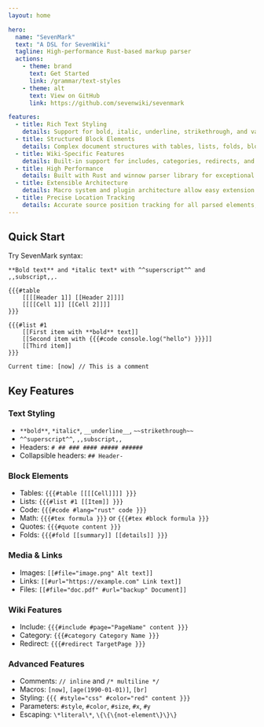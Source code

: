 ```yaml
---
layout: home

hero:
  name: "SevenMark"
  text: "A DSL for SevenWiki"
  tagline: High-performance Rust-based markup parser
  actions:
    - theme: brand
      text: Get Started
      link: /grammar/text-styles
    - theme: alt
      text: View on GitHub
      link: https://github.com/sevenwiki/sevenmark

features:
  - title: Rich Text Styling
    details: Support for bold, italic, underline, strikethrough, and various text formatting options.
  - title: Structured Block Elements
    details: Complex document structures with tables, lists, folds, blockquotes, and more.
  - title: Wiki-Specific Features
    details: Built-in support for includes, categories, redirects, and other wiki system features.
  - title: High Performance
    details: Built with Rust and winnow parser library for exceptional parsing speed and efficiency.
  - title: Extensible Architecture
    details: Macro system and plugin architecture allow easy extension of functionality.
  - title: Precise Location Tracking
    details: Accurate source position tracking for all parsed elements, enabling debugging and error reporting.
---
```


## Quick Start

<div v-pre>

Try SevenMark syntax:

```sevenmark
**Bold text** and *italic text* with ^^superscript^^ and ,,subscript,,.

{{{#table
    [[[[Header 1]] [[Header 2]]]]
    [[[[Cell 1]] [[Cell 2]]]]
}}}

{{{#list #1
    [[First item with **bold** text]]
    [[Second item with {{{#code console.log("hello") }}}]]
    [[Third item]]
}}}

Current time: [now] // This is a comment
```

## Key Features

### Text Styling

- `**bold**`, `*italic*`, `__underline__`, `~~strikethrough~~`
- `^^superscript^^`, `,,subscript,,`
- Headers: `# ## ### #### ##### ######`
- Collapsible headers: `## Header-`

### Block Elements

- Tables: `{{{#table [[[[Cell]]]] }}}`
- Lists: `{{{#list #1 [[Item]] }}}`
- Code: `{{{#code #lang="rust" code }}}`
- Math: `{{{#tex formula }}}` or `{{{#tex #block formula }}}`
- Quotes: `{{{#quote content }}}`
- Folds: `{{{#fold [[summary]] [[details]] }}}`

### Media & Links

- Images: `[[#file="image.png" Alt text]]`
- Links: `[[#url="https://example.com" Link text]]`
- Files: `[[#file="doc.pdf" #url="backup" Document]]`

### Wiki Features

- Include: `{{{#include #page="PageName" content }}}`
- Category: `{{{#category Category Name }}}`
- Redirect: `{{{#redirect TargetPage }}}`

### Advanced Features

- Comments: `// inline` and `/* multiline */`
- Macros: `[now]`, `[age(1990-01-01)]`, `[br]`
- Styling: `{{{ #style="css" #color="red" content }}}`
- Parameters: `#style`, `#color`, `#size`, `#x`, `#y`
- Escaping: `\*literal\*`, `\{\{\{not-element\}\}\}`

</div>

